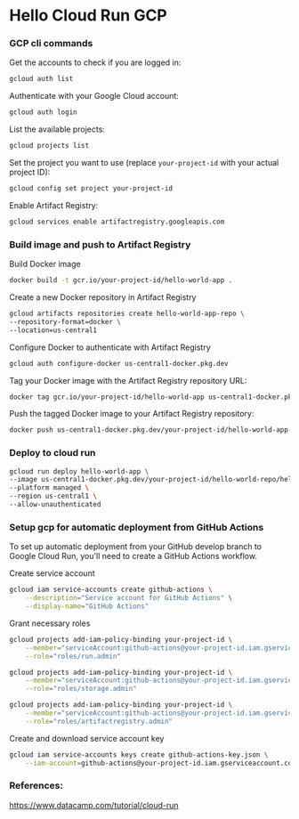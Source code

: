 # Hello Cloud Run GCP

### GCP cli  commands

Get the accounts to check if you are logged in:
```bash
gcloud auth list
```

Authenticate with your Google Cloud account:
```bash
gcloud auth login
```

List the available projects:
```bash
gcloud projects list
```

Set the project you want to use (replace `your-project-id` with your actual project ID):
```bash
gcloud config set project your-project-id
```


Enable Artifact Registry:
```bash
gcloud services enable artifactregistry.googleapis.com
```

### Build image and push to Artifact Registry

Build  Docker image
```bash
docker build -t gcr.io/your-project-id/hello-world-app .
```

Create a new Docker repository in Artifact Registry
```bash
gcloud artifacts repositories create hello-world-app-repo \
--repository-format=docker \
--location=us-central1
```

Configure Docker to authenticate with Artifact Registry
```bash
gcloud auth configure-docker us-central1-docker.pkg.dev
```

Tag your Docker image with the Artifact Registry repository URL:
```bash
docker tag gcr.io/your-project-id/hello-world-app us-central1-docker.pkg.dev/your-project-id/hello-world-app-repo/hello-world-app
```


Push the tagged Docker image to your Artifact Registry repository:
```bash
docker push us-central1-docker.pkg.dev/your-project-id/hello-world-app-repo/hello-world-app
```

### Deploy to cloud run
```bash
gcloud run deploy hello-world-app \
--image us-central1-docker.pkg.dev/your-project-id/hello-world-repo/hello-world-app \
--platform managed \
--region us-central1 \
--allow-unauthenticated
```


### Setup gcp for automatic deployment from GitHub Actions
To set up automatic deployment from your GitHub develop branch to Google Cloud Run, you'll need to create a GitHub Actions workflow. 

Create service account
```bash
gcloud iam service-accounts create github-actions \
    --description="Service account for GitHub Actions" \
    --display-name="GitHub Actions"
```

Grant necessary roles
```bash
gcloud projects add-iam-policy-binding your-project-id \
    --member="serviceAccount:github-actions@your-project-id.iam.gserviceaccount.com" \
    --role="roles/run.admin"

gcloud projects add-iam-policy-binding your-project-id \
    --member="serviceAccount:github-actions@your-project-id.iam.gserviceaccount.com" \
    --role="roles/storage.admin"

gcloud projects add-iam-policy-binding your-project-id \
    --member="serviceAccount:github-actions@your-project-id.iam.gserviceaccount.com" \
    --role="roles/artifactregistry.admin"
```

Create and download service account key
```bash
gcloud iam service-accounts keys create github-actions-key.json \
    --iam-account=github-actions@your-project-id.iam.gserviceaccount.com
```


### References:
https://www.datacamp.com/tutorial/cloud-run

